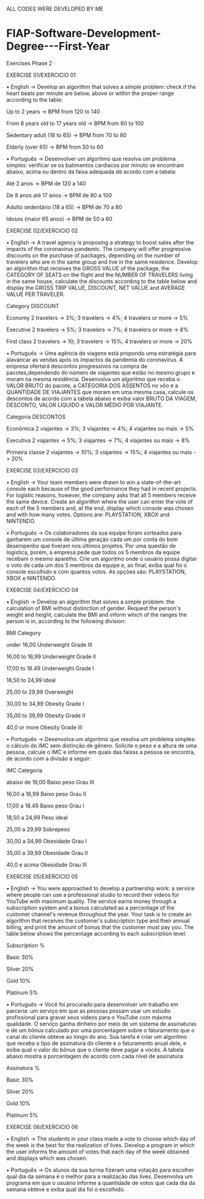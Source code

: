 ALL CODES WERE DEVELOPED BY ME

# FIAP-Software-Development-Degree---First-Year
Exercises Phase 2

EXERCISE 01/EXERCICIO 01

•	English -> Develop an algorithm that solves a simple problem: check if the heart beats per minute are below, above or within the proper range according to the table:

   Up to 2 years -> BPM from 120 to 140
   
   From 8 years old to 17 years old -> BPM from 80 to 100
   
   Sedentary adult (18 to 65) -> BPM from 70 to 80
   
   Elderly (over 65) -> BPM from 50 to 60

•	Português -> Desenvolver um algoritmo que resolva um problema simples: verificar se os batimentos cardíacos por minuto se encontram abaixo, acima ou dentro da faixa adequada de acordo com a tabela:

   Até 2 anos -> BPM de 120 a 140
   
   De 8 anos até 17 anos -> BPM de 80 a 100
   
   Adulto sedentário (18 a 65) -> BPM de 70 a 80
   
   Idosos (maior 65 anos) -> BPM de 50 a 60



EXERCISE 02/EXERCICIO 02

•	English -> A travel agency is proposing a strategy to boost sales after the impacts of the coronavirus pandemic. The company will offer progressive discounts on the purchase of packages, depending on the number of travelers who are in the same group and live in the same residence. Develop an algorithm that receives the GROSS VALUE of the package, the CATEGORY OF SEATS on the flight and the NUMBER OF TRAVELERS living in the same house, calculate the discounts according to the table below and display the GROSS TRIP VALUE, DISCOUNT, NET VALUE and AVERAGE VALUE PER TRAVELER.

Category            DISCOUNT

Economy             2 travelers -> 3%; 
                    3 travelers -> 4%; 
                    4 travelers or more -> 5%
                    
Executive           2 travelers -> 5%; 
                    3 travelers -> 7%; 
                    4 travelers or more -> 8%
                    
First class         2 travelers -> 10; 
                    3 travelers -> 15%;
                    4 travelers or more -> 20%

•	Português -> Uma agência de viagens está propondo uma estratégia para alavancar as vendas após os impactos da pandemia do coronavírus.
A empresa ofertará descontos progressivos na compra de pacotes,dependendo do número de viajantes que estão no mesmo grupo e moram na mesma
residência. Desenvolva um algoritmo que receba o VALOR BRUTO do pacote, a CATEGORIA DOS ASSENTOS no vôo e a QUANTIDADE DE VIAJANTES que moram em uma mesma casa, calcule os descontos de acordo com a tabela abaixo e exiba valor BRUTO DA VIAGEM, DESCONTO, VALOR LÍQUIDO e VALOR MÉDIO POR VIAJANTE.

Categoria           DESCONTOS

Econômica           2 viajantes -> 3%; 
                    3 viajantes -> 4%; 
                    4 viajantes ou mais -> 5%
                    
Executiva           2 viajantes -> 5%; 
                    3 viajantes -> 7%; 
                    4 viajantes ou mais -> 8%
                    
Primeira classe     2 viajantes -> 10%; 
                    3 viajantes -> 15%; 
                    4 viajantes ou mais -> 20%
                    
         
         
EXERCISE 03/EXERCICIO 03

•	English -> Your team members were drawn to win a state-of-the-art console each because of the good performance they had in recent projects. For logistic reasons, however, the company asks that all 5 members receive the same device.
Create an algorithm where the user can enter the vote of each of the 5 members and, at the end, display which console was chosen and with how many votes. Options are: PLAYSTATION, XBOX and NINTENDO.

•	Português -> Os colaboradores da sua equipe foram sorteados para ganharem um console de última geração cada um por conta do bom desempenho que
tiveram nos últimos projetos. Por uma questão de logística, porém, a empresa pede que todos os 5 membros da equipe recebam o mesmo aparelho.
Crie um algoritmo onde o usuário possa digitar o voto de cada um dos 5 membros da equipe e, ao final, exiba qual foi o console escolhido e com quantos votos. As opções são: PLAYSTATION, XBOX e NINTENDO.



EXERCISE 04/EXERCICIO 04

•	English -> Develop an algorithm that solves a simple problem: the calculation of BMI without distinction of gender. Request the person's weight and height, calculate the BMI and inform which of the ranges the person is in, according to the following division:

BMI                  Category

under 16,00          Underweight Grade III

16,00 to 16,99       Underweight Grade II

17,00 to 18.49       Underweight Grade I

18,50 to 24,99       Ideal

25,00 to 29,99       Overweight

30,00 to 34,99       Obesity Grade I

35,00 to 39,99       Obesity Grade II

40,0 or more         Obesity Grade III

•	Português -> Desenvolva um algoritmo que resolva um problema simples: o cálculo do IMC sem distinção de gênero. Solicite o peso e a altura de uma pessoa, calcule o IMC e informe em quais das faixas a pessoa se encontra, de acordo com a divisão a seguir:

IMC                  Categoria

abaixo de 16,00      Baixo peso Grau III

16,00 a 16,99        Baixo peso Grau II

17,00 a 18.49        Baixo peso Grau I

18,50 a 24,99        Peso ideal

25,00 a 29,99        Sobrepeso

30,00 a 34,99        Obesidade Grau I

35,00 a 39,99        Obesidade Grau II

40,0 e acima         Obesidade Grau III



EXERCISE 05/EXERCICIO 05

•	English -> You were approached to develop a partnership work: a service where people can use a professional studio to record their videos for YouTube with maximum quality. The service earns money through a subscription system and a bonus calculated as a percentage of the customer channel's revenue throughout the year. Your task is to create an algorithm that receives the customer's subscription type and their annual billing, and print the amount of bonus that the customer must pay you. The table below shows the percentage according to each subscription level:

Subscription       %

Basic             30%

Silver            20%

Gold              10%

Platinum          5%

•	Português -> Você foi procurado para desenvolver um trabalho em parceria: um serviço em que as pessoas possam usar um estúdio profissional para gravar seus vídeos para o YouTube com máxima qualidade. O serviço ganha dinheiro por meio de um sistema de assinaturas e de um bônus calculado por uma porcentagem sobre o faturamento que o canal do cliente obteve ao longo do ano. Sua tarefa é criar um algoritmo que receba o tipo de assinatura do cliente e o faturamento anual dele, e exiba qual o valor do bônus que o cliente deve pagar a vocês. A tabela abaixo mostra a porcentagem de acordo com cada nível de assinatura:

Assinatura       %

Basic           30%

Silver          20%

Gold            10%

Platinum        5%



EXERCISE 06/EXERCICIO 06

•	English -> The students in your class made a vote to choose which day of the week is the best for the realization of lives. Develop a program in which the user informs the amount of votes that each day of the week obtained and displays which was chosen.

•	Português -> Os alunos da sua turma fizeram uma votação para escolher qual dia da semana é o melhor para a realização das lives. Desenvolva um programa em que o usuário informe a quantidade de votos que cada dia da semana obteve e exiba qual dia foi o escolhido.

